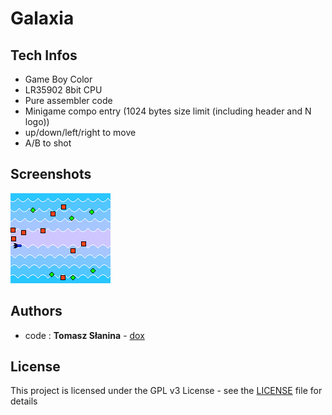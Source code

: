 # Galaxia

## Tech Infos
* Game Boy Color
* LR35902 8bit CPU 
* Pure assembler code
* Minigame compo entry (1024 bytes size limit (including header and N logo))
* up/down/left/right to move
*  A/B to shot

## Screenshots
![Screenshot](galaxia.png)
## Authors
* code : **Tomasz Słanina** - [dox](https://github.com/tslanina)
## License
This project is licensed under the GPL v3 License - see the [LICENSE](LICENSE) file for details
